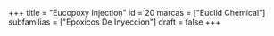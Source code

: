 +++
title = "Eucopoxy Injection"
id = 20
marcas = ["Euclid Chemical"]
subfamilias = ["Epoxicos De Inyeccion"]
draft = false
+++

<!--more-->
